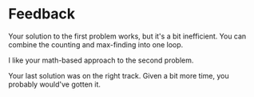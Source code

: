 # Feedback

Your solution to the first problem works, but it's a bit inefficient. You can
combine the counting and max-finding into one loop.

I like your math-based approach to the second problem.

Your last solution was on the right track. Given a bit more time, you probably
would've gotten it.
